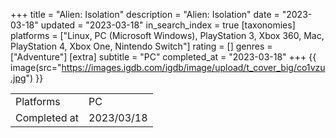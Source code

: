 +++
title = "Alien: Isolation"
description = "Alien: Isolation"
date = "2023-03-18"
updated = "2023-03-18"
in_search_index = true
[taxonomies]
platforms = ["Linux, PC (Microsoft Windows), PlayStation 3, Xbox 360, Mac, PlayStation 4, Xbox One, Nintendo Switch"]
rating = []
genres = ["Adventure"]
[extra]
subtitle = "PC"
completed_at = "2023-03-18"
+++
{{ image(src="https://images.igdb.com/igdb/image/upload/t_cover_big/co1vzu.jpg") }}

|              |            |
| ------------ | ---------- |
| Platforms    | PC |
| Completed at | 2023/03/18 |

